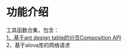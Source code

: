 <!--
 * @Author: TuXunJia
 * @Date: 2025-06-13 15:30:53
 * @LastEditors: TuXunJia
 * @LastEditTime: 2025-06-13 16:28:50
-->
# 功能介绍

工具函数合集，包含：  
[1、基于ant design table的分页Composition API](/utils/useTablePagination)<br>
2、基于alova库的网络请求<br>
